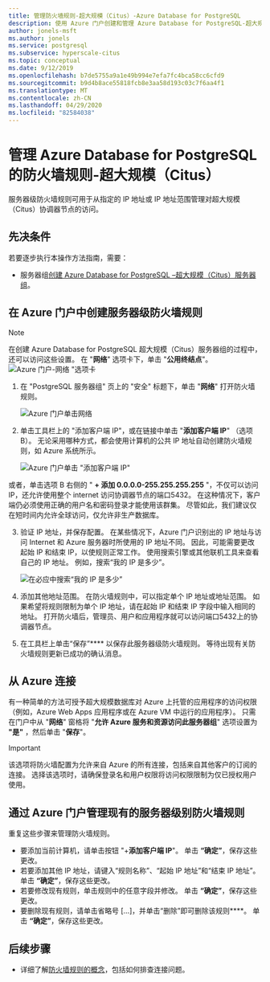 ```yaml
---
title: 管理防火墙规则-超大规模（Citus）-Azure Database for PostgreSQL
description: 使用 Azure 门户创建和管理 Azure Database for PostgreSQL-超大规模（Citus）的防火墙规则
author: jonels-msft
ms.author: jonels
ms.service: postgresql
ms.subservice: hyperscale-citus
ms.topic: conceptual
ms.date: 9/12/2019
ms.openlocfilehash: b7de5755a9a1e49b994e7efa7fc4bca58cc6cfd9
ms.sourcegitcommit: b9d4b8ace55818fcb8e3aa58d193c03c7f6aa4f1
ms.translationtype: MT
ms.contentlocale: zh-CN
ms.lasthandoff: 04/29/2020
ms.locfileid: "82584038"
---
```

# <a name="manage-firewall-rules-for-azure-database-for-postgresql---hyperscale-citus"></a>管理 Azure Database for PostgreSQL 的防火墙规则-超大规模（Citus）
服务器级防火墙规则可用于从指定的 IP 地址或 IP 地址范围管理对超大规模（Citus）协调器节点的访问。

## <a name="prerequisites"></a>先决条件
若要逐步执行本操作方法指南，需要：
- 服务器组[创建 Azure Database for PostgreSQL –超大规模（Citus）服务器组](quickstart-create-hyperscale-portal.md)。

## <a name="create-a-server-level-firewall-rule-in-the-azure-portal"></a>在 Azure 门户中创建服务器级防火墙规则

> [!NOTE]
> 在创建 Azure Database for PostgreSQL 超大规模（Citus）服务器组的过程中，还可以访问这些设置。 在 "**网络**" 选项卡下，单击 "**公用终结点**"。
> ![Azure 门户-网络 "选项卡](./media/howto-hyperscale-manage-firewall-using-portal/0-create-public-access.png)

1. 在 "PostgreSQL 服务器组" 页上的 "安全" 标题下，单击 "**网络**" 打开防火墙规则。

   ![Azure 门户单击网络](./media/howto-hyperscale-manage-firewall-using-portal/1-connection-security.png)

2. 单击工具栏上的 "添加客户端 IP"，或在链接中单击 "**添加客户端 IP**" （选项 B）。 无论采用哪种方式，都会使用计算机的公共 IP 地址自动创建防火墙规则，如 Azure 系统所示。

   ![Azure 门户单击 "添加客户端 IP"](./media/howto-hyperscale-manage-firewall-using-portal/2-add-my-ip.png)

或者，单击选项 B 右侧的 " **+ 添加 0.0.0.0-255.255.255.255** "，不仅可以访问 IP，还允许使用整个 internet 访问协调器节点的端口5432。 在这种情况下，客户端仍必须使用正确的用户名和密码登录才能使用该群集。 尽管如此，我们建议仅在短时间内允许全球访问，仅允许非生产数据库。

3. 验证 IP 地址，并保存配置。 在某些情况下，Azure 门户识别出的 IP 地址与访问 Internet 和 Azure 服务器时所使用的 IP 地址不同。 因此，可能需要更改起始 IP 和结束 IP，以使规则正常工作。
   使用搜索引擎或其他联机工具来查看自己的 IP 地址。 例如，搜索“我的 IP 是多少”。

   ![在必应中搜索“我的 IP 是多少”](./media/howto-hyperscale-manage-firewall-using-portal/3-what-is-my-ip.png)

4. 添加其他地址范围。 在防火墙规则中，可以指定单个 IP 地址或地址范围。 如果希望将规则限制为单个 IP 地址，请在起始 IP 和结束 IP 字段中输入相同的地址。 打开防火墙后，管理员、用户和应用程序就可以访问端口5432上的协调器节点。

5. 在工具栏上单击“保存”**** 以保存此服务器级防火墙规则。 等待出现有关防火墙规则更新已成功的确认消息。

## <a name="connecting-from-azure"></a>从 Azure 连接

有一种简单的方法可授予超大规模数据库对 Azure 上托管的应用程序的访问权限（例如，Azure Web Apps 应用程序或在 Azure VM 中运行的应用程序）。 只需在门户中从 "**网络**" 窗格将 "**允许 Azure 服务和资源访问此服务器组**" 选项设置为 **"是"** ，然后单击 "**保存**"。

> [!IMPORTANT]
> 该选项将防火墙配置为允许来自 Azure 的所有连接，包括来自其他客户的订阅的连接。 选择该选项时，请确保登录名和用户权限将访问权限限制为仅已授权用户使用。

## <a name="manage-existing-server-level-firewall-rules-through-the-azure-portal"></a>通过 Azure 门户管理现有的服务器级别防火墙规则
重复这些步骤来管理防火墙规则。
* 要添加当前计算机，请单击按钮 "+**添加客户端 IP**"。 单击 **“确定”**，保存这些更改。
* 若要添加其他 IP 地址，请键入“规则名称”、“起始 IP 地址”和“结束 IP 地址”。 单击 **“确定”**，保存这些更改。
* 若要修改现有规则，单击规则中的任意字段并修改。 单击 **“确定”**，保存这些更改。
* 要删除现有规则，请单击省略号 […]，并单击“删除”即可删除该规则****。 单击 **“确定”**，保存这些更改。

## <a name="next-steps"></a>后续步骤
- 详细了解[防火墙规则的概念](concepts-hyperscale-firewall-rules.md)，包括如何排查连接问题。
